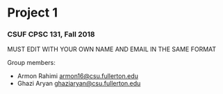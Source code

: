 # Project 1
### CSUF CPSC 131, Fall 2018

MUST EDIT WITH YOUR OWN NAME AND EMAIL IN THE SAME FORMAT

Group members:

- Armon Rahimi armon16@csu.fullerton.edu
- Ghazi Aryan ghaziaryan@csu.fullerton.edu
